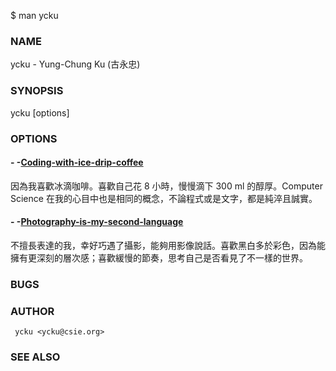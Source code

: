 $ man ycku

### NAME
 ycku - Yung-Chung Ku (古永忠)

### SYNOPSIS
 ycku [options]

### OPTIONS
#### - -[Coding-with-ice-drip-coffee](https://github.com/ycku/)
因為我喜歡冰滴咖啡。喜歡自己花 8 小時，慢慢滴下 300 ml 的醇厚。Computer Science 在我的心目中也是相同的概念，不論程式或是文字，都是純淬且誠實。
#### - -[Photography-is-my-second-language](https://www.flickr.com/people/pipergu/)
不擅長表達的我，幸好巧遇了攝影，能夠用影像說話。喜歡黑白多於彩色，因為能擁有更深刻的層次感；喜歡緩慢的節奏，思考自己是否看見了不一樣的世界。

### BUGS

### AUTHOR
     ycku <ycku@csie.org>

### SEE ALSO
     
